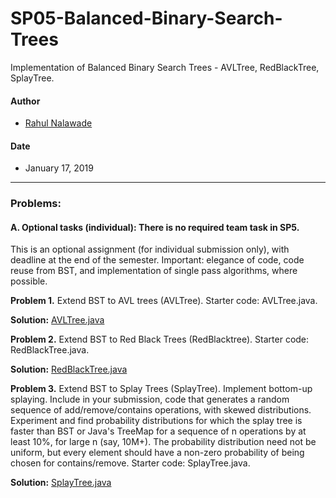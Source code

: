 # SP05-Balanced-Binary-Search-Trees
Implementation of Balanced Binary Search Trees - AVLTree, RedBlackTree, SplayTree. 

#### Author
* [Rahul Nalawade](https://github.com/rahul1947)

#### Date
* January 17, 2019

_______________________________________________________________________________
### Problems: 

#### A. Optional tasks (individual): There is no required team task in SP5. 
This is an optional assignment (for individual submission only), with deadline 
at the end of the semester. Important: elegance of code, code reuse from BST, 
and implementation of single pass algorithms, where possible.

**Problem 1.** 
   Extend BST to AVL trees (AVLTree).  Starter code: AVLTree.java.

**Solution:** [AVLTree.java]() 


**Problem 2.** 
   Extend BST to Red Black Trees (RedBlacktree).  Starter code: RedBlackTree.java.

**Solution:** [RedBlackTree.java]()

**Problem 3.** 
   Extend BST to Splay Trees (SplayTree).  Implement bottom-up splaying.
   Include in your submission, code that generates a random sequence of
   add/remove/contains operations, with skewed distributions.  Experiment and
   find probability distributions for which the splay tree is faster than BST
   or Java's TreeMap for a sequence of n operations by at least 10%,
   for large n (say, 10M+).  The probability distribution need not be uniform,
   but every element should have a non-zero probability of being chosen for contains/remove.
   Starter code: SplayTree.java.

**Solution:** [SplayTree.java]()